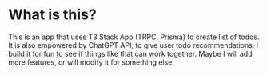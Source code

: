 # What is this?

This is an app that uses T3 Stack App (TRPC, Prisma) to create list of todos. It is also empowered by ChatGPT API, to give user todo recommendations. I build it for fun to see if things like that can work together. Maybe I will add more features, or will modify it for something else.
